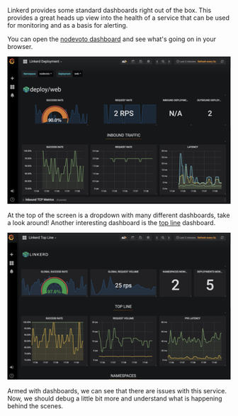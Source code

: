 Linkerd provides some standard dashboards right out of the box. This provides a
great heads up view into the health of a service that can be used for monitoring
and as a basis for alerting.

You can open the [nodevoto dashboard](https://[[HOST_SUBDOMAIN]]-9093-[[KATACODA_HOST]].environments.katacoda.com/api/v1/namespaces/linkerd/services/grafana:http/proxy/d/6svnwykmk/linkerd-deployment?refresh=5s&orgId=1&var-namespace=nodevoto&var-deployment=web&var-inbound=All&var-outbound=All)
and see what's going on in your browser.

![web dashboard](assets/web-dashboard.png)

At the top of the screen is a dropdown with many different dashboards, take a
look around! Another interesting dashboard is the [top line](https://[[HOST_SUBDOMAIN]]-9093-[[KATACODA_HOST]].environments.katacoda.com/api/v1/namespaces/linkerd/services/grafana:http/proxy/d/XKy9QWRmz/linkerd-top-line?refresh=5s&orgId=1) dashboard.

![top line dashboard](assets/top-line-dashboard.png)

Armed with dashboards, we can see that there are issues with this service.
Now, we should debug a little bit more and understand what is happening behind
the scenes.
